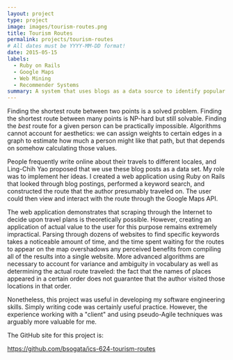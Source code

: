 ```yaml
---
layout: project
type: project
image: images/tourism-routes.png
title: Tourism Routes
permalink: projects/tourism-routes
# All dates must be YYYY-MM-DD format!
date: 2015-05-15
labels:
  - Ruby on Rails
  - Google Maps
  - Web Mining
  - Recommender Systems
summary: A system that uses blogs as a data source to identify popular tourist routes.
---
```


Finding the shortest route between two points is a solved problem.  Finding the shortest route between many points is NP-hard but still solvable.  Finding the *best* route for a given person can be practically impossible.  Algorithms cannot account for aesthetics: we can assign weights to certain edges in a graph to estimate how much a person might like that path, but that depends on somehow calculating those values.

People frequently write online about their travels to different locales, and Ling-Chih Yao proposed that we use these blog posts as a data set.  My role was to implement her ideas.  I created a web application using Ruby on Rails that looked through blog postings, performed a keyword search, and constructed the route that the author presumably traveled on.  The user could then view and interact with the route through the Google Maps API.

The web application demonstrates that scraping through the Internet to decide upon travel plans is theoretically possible.  However, creating an application of actual value to the user for this purpose remains extremely impractical.  Parsing through dozens of websites to find specific keywords takes a noticeable amount of time, and the time spent waiting for the routes to appear on the map overshadows any perceived benefits from compiling all of the results into a single website.  More advanced algorithms are necessary to account for variance and ambiguity in vocabulary as well as determining the actual route traveled: the fact that the names of places appeared in a certain order does not guarantee that the author visited those locations in that order.  

Nonetheless, this project was useful in developing my software engineering skills.  Simply writing code was certainly useful practice.  However, the experience working with a "client" and using pseudo-Agile techniques was arguably more valuable for me.  

The GitHub site for this project is:

<https://github.com/bsogata/ics-624-tourism-routes>